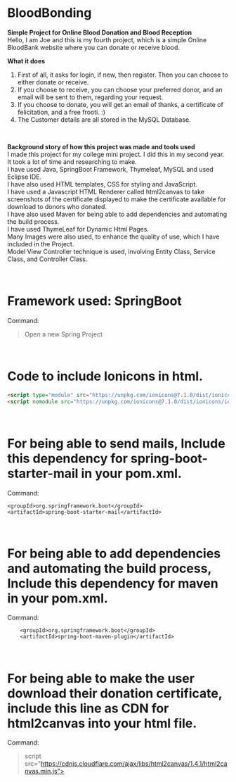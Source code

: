 # BloodBonding
**Simple Project for Online Blood Donation and Blood Reception** <br>
Hello, I am Joe and this is my fourth project, which is a simple Online BloodBank website where you can donate or receive blood. <br>

**What it does** 
1) First of all, it asks for login, if new, then register. Then you can choose to either donate or receive. <br>
2) If you choose to receive, you can choose your preferred donor, and an email will be sent to them, regarding your request. <br>
3) If you choose to donate, you will get an email of thanks, a certificate of felicitation, and a free frooti. :) <br>
4) The Customer details are all stored in the MySQL Database. <br>
<br>

**Background story of how this project was made and tools used** <br>
I made this project for my college mini project. I did this in my second year.<br>
It took a lot of time and researching to make.<br>
I have used Java, SpringBoot Framework, Thymeleaf, MySQL and used Eclipse IDE. <br>
I have also used HTML templates, CSS for styling and JavaScript. <br>
I have used a Javascript HTML Renderer called html2canvas to take screenshots of the certificate displayed to make the certificate available for download to donors who donated. <br>
I have also used Maven for being able to add dependencies and automating the build process. <br>
I have used ThymeLeaf for Dynamic Html Pages.<br>
Many Images were also used, to enhance the quality of use, which I have included in the Project. <br>
Model View Controller technique is used, involving Entity Class, Service Class, and Controller Class.

<br>

# Framework used: SpringBoot <br>
Command:
> Open a new Spring Project


<br>

# Code to include Ionicons in html. <br>
```html
<script type="module" src="https://unpkg.com/ionicons@7.1.0/dist/ionicons/ionicons.esm.js"></script>
<script nomodule src="https://unpkg.com/ionicons@7.1.0/dist/ionicons/ionicons.js"></script>
```

<br>

# For being able to send mails, Include this dependency for spring-boot-starter-mail in your pom.xml.
Command:
> <dependency>
  	<groupId>org.springframework.boot</groupId>
  	<artifactId>spring-boot-starter-mail</artifactId>
  </dependency>
  
<br>

# For being able to add dependencies and automating the build process, Include this dependency for maven in your pom.xml.
Command:
> <plugin>
        <groupId>org.springframework.boot</groupId>
        <artifactId>spring-boot-maven-plugin</artifactId>
  </plugin>
  
<br>

# For being able to make the user download their donation certificate, include this line as CDN for html2canvas into your html file.
Command:
> script src="https://cdnjs.cloudflare.com/ajax/libs/html2canvas/1.4.1/html2canvas.min.js"></script>
